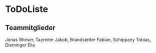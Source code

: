 # ToDoListe

## Teammitglieder
Jonas Wieser, Tazreiter Jakob, Brandstetter Fabian, Schippany Tobias, Dieminger Elia
